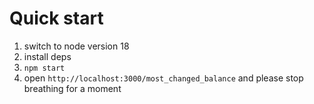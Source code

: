 # Quick start

1. switch to node version 18
2. install deps
3. `npm start`
4. open `http://localhost:3000/most_changed_balance` and please stop breathing for a moment
